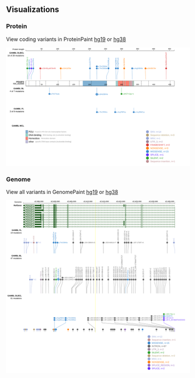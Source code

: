 ## Visualizations
### Protein
View coding variants in ProteinPaint [hg19](https://morinlab.github.io/LLMPP/GAMBL/POU2F2_protein.html)  or [hg38](https://morinlab.github.io/LLMPP/GAMBL/POU2F2_protein_hg38.html)

![](images/proteinpaint/POU2F2_NM_002698.svg)

### Genome
View all variants in GenomePaint [hg19](https://morinlab.github.io/LLMPP/GAMBL/POU2F2.html)  or [hg38](https://morinlab.github.io/LLMPP/GAMBL/POU2F2_hg38.html)

![](images/proteinpaint/POU2F2.svg)

